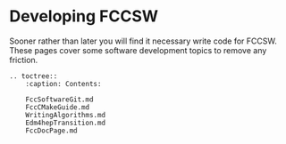 # Developing FCCSW

Sooner rather than later you will find it necessary write code for FCCSW. These pages cover some software development topics  to remove any friction. 



```eval_rst
.. toctree::
    :caption: Contents:

    FccSoftwareGit.md
    FccCMakeGuide.md
    WritingAlgorithms.md
    Edm4hepTransition.md
    FccDocPage.md

```
